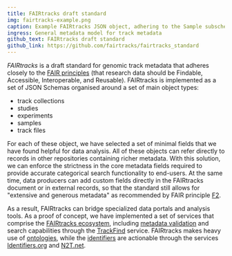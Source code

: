 ```yaml
---
title: FAIRtracks draft standard
img: fairtracks-example.png
caption: Example FAIRtracks JSON object, adhering to the Sample subschema
ingress: General metadata model for track metadata
github_text: FAIRtracks draft standard
github_link: https://github.com/fairtracks/fairtracks_standard
---
```

*FAIRtracks* is a draft standard for genomic track metadata that adheres closely to the 
[FAIR principles](https://www.go-fair.org/fair-principles/)
(that research data should be Findable, Accessible, Interoperable, and Reusable). 
FAIRtracks is implemented as a set of JSON Schemas organised around a set of main object types:
* track collections
* studies
* experiments
* samples
* track files

For each of these object, we have selected a set of minimal fields that we have found helpful 
for data analysis. All of these objects can refer directly to records in other repositories 
containing richer metadata. With this solution, we can enforce the strictness in the core 
metadata fields required to provide accurate categorical search functionality to end-users.
At the same time, data producers can add custom fields directly in the FAIRtracks document or
in external records, so that the standard still allows for "extensive and generous metadata"
as recommended by FAIR principle [F2](https://www.go-fair.org/fair-principles/f2-data-described-rich-metadata/).

 As a result, FAIRtracks can bridge specialized data portals and analysis tools. As a proof 
 of concept, we have implemented a set of services that comprise the 
 [FAIRtracks ecosystem](/services), 
 including [metadata validation](/services#validation) and search capabilities through the 
 [TrackFind](/services#trackfind) service. 
 FAIRtracks makes heavy use of [ontologies](/topics#ontologies), while the 
[identifiers](/topics#identifiers) are actionable through the services 
 [Identifiers.org](https://identifiers.org) and [N2T.net](https://n2t.net).
